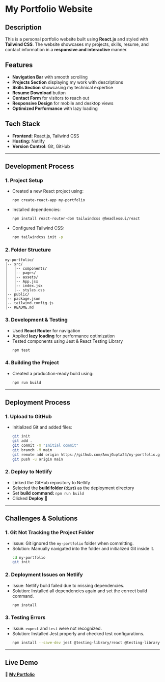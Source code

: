 # My Portfolio Website

## Description
This is a personal portfolio website built using **React.js** and styled with **Tailwind CSS**. The website showcases my projects, skills, resume, and contact information in a **responsive and interactive** manner.

## Features
- **Navigation Bar** with smooth scrolling
- **Projects Section** displaying my work with descriptions
- **Skills Section** showcasing my technical expertise
- **Resume Download** button
- **Contact Form** for visitors to reach out
- **Responsive Design** for mobile and desktop views
- **Optimized Performance** with lazy loading

## Tech Stack
- **Frontend:** React.js, Tailwind CSS
- **Hosting:** Netlify
- **Version Control:** Git, GitHub

---

## Development Process

### 1. Project Setup
- Created a new React project using:
  ```sh
  npx create-react-app my-portfolio
  ```
- Installed dependencies:
  ```sh
  npm install react-router-dom tailwindcss @headlessui/react
  ```
- Configured Tailwind CSS:
  ```sh
  npx tailwindcss init -p
  ```

### 2. Folder Structure
```
my-portfolio/
│-- src/
│   │-- components/
│   │-- pages/
│   │-- assets/
│   │-- App.jsx
│   │-- index.jsx
│   │-- styles.css
│-- public/
│-- package.json
│-- tailwind.config.js
│-- README.md
```

### 3. Development & Testing
- Used **React Router** for navigation
- Applied **lazy loading** for performance optimization
- Tested components using Jest & React Testing Library
  ```sh
  npm test
  ```

### 4. Building the Project
- Created a production-ready build using:
  ```sh
  npm run build
  ```

---

## Deployment Process

### 1. Upload to GitHub
- Initialized Git and added files:
  ```sh
  git init
  git add .
  git commit -m "Initial commit"
  git branch -M main
  git remote add origin https://github.com/AnujGupta24/my-portfolio.git
  git push -u origin main
  ```

### 2. Deploy to Netlify
- Linked the GitHub repository to Netlify
- Selected the **build folder (`dist`)** as the deployment directory
- Set **build command:** `npm run build`
- Clicked **Deploy** 🎉

---

## Challenges & Solutions

### **1. Git Not Tracking the Project Folder**
- Issue: Git ignored the `my-portfolio` folder when committing.
- Solution: Manually navigated into the folder and initialized Git inside it.
  ```sh
  cd my-portfolio
  git init
  ```

### **2. Deployment Issues on Netlify**
- Issue: Netlify build failed due to missing dependencies.
- Solution: Installed all dependencies again and set the correct build command.
  ```sh
  npm install
  ```

### **3. Testing Errors**
- Issue: `expect` and `test` were not recognized.
- Solution: Installed Jest properly and checked test configurations.
  ```sh
  npm install --save-dev jest @testing-library/react @testing-library/jest-dom
  ```

---

## Live Demo
🔗 **[My Portfolio](https://my-reactapp-portfolio.netlify.app/)**
